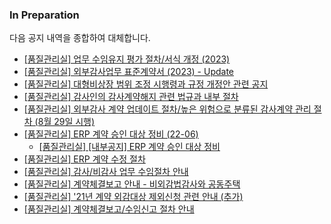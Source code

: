 ### In Preparation

다음 공지 내역을 종합하여 대체합니다.

- [[품질관리실] 업무 수임유지 평가 절차/서식 개정 (2023)](https://boards.office.hiworks.com/board/postview/7328/578)
- [[품질관리실] 외부감사업무 표준계약서 (2023) - Update](https://boards.office.hiworks.com/board/postview/7328/576)
- [[품질관리실] 대형비상장 범위 조정 시행령과 규정 개정안 관련 공지](https://boards.office.hiworks.com/board/postview/7331/573)
- [[품질관리실] 감사인의 감사계약해지 관련 법규과 내부 절차](https://boards.office.hiworks.com/board/postview/7328/561)
- [[품질관리실] 외부감사 계약 업데이트 절차/높은 위험으로 분류된 감사계약 관리 절차 (8월 29일 시행)](https://boards.office.hiworks.com/board/postview/7328/542)
- [[품질관리실] ERP 계약 승인 대상 정비 (22-06)](https://boards.office.hiworks.com/board/postview/7328/531)
    - [[품질관리실] [내부공지] ERP 계약 승인 대상 정비](https://boards.office.hiworks.com/board/postview/7328/483)
- [[품질관리실] ERP 계약 수정 절차](https://boards.office.hiworks.com/board/postview/7328/484)
- [[품질관리실] 감사/비감사 업무 수임절차 안내](https://boards.office.hiworks.com/board/postview/7328/479)
- [[품질관리실] 계약체결보고 안내 - 비외감법감사와 공동주택](https://boards.office.hiworks.com/board/postview/7328/457)
- [[품질관리실] '21년 계약 외감대상 제외신청 관련 안내 (추가)](https://boards.office.hiworks.com/board/postview/7328/432)
- [[품질관리실] 계약체결보고/수임신고 절차 안내](https://boards.office.hiworks.com/board/postview/7328/408)